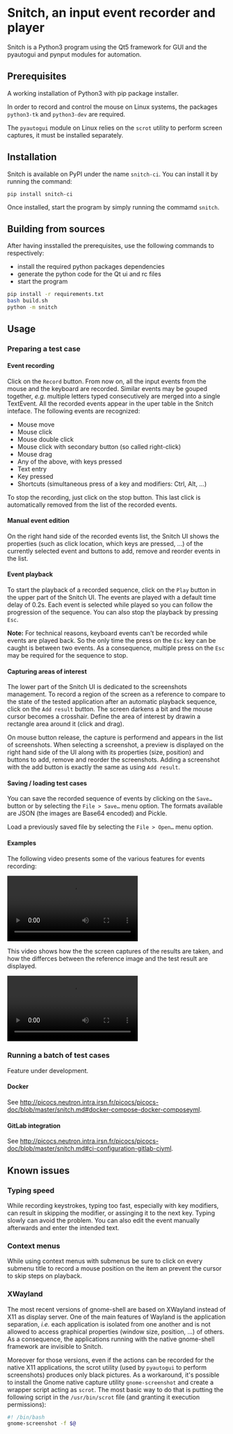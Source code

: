 Snitch, an input event recorder and player
==========================================

Snitch is a Python3 program using the Qt5 framework for GUI and the pyautogui and pynput modules for automation.


## Prerequisites

A working installation of Python3 with pip package installer.

In order to record and control the mouse on Linux systems, the packages `python3-tk` and `python3-dev` are required.

The `pyautogui` module on Linux relies on the `scrot` utility to perform screen captures, it must be installed separately.


## Installation

Snitch is available on PyPI under the name `snitch-ci`. You can install it by running the command:

    pip install snitch-ci

Once installed, start the program by simply running the commamd `snitch`.


## Building from sources

After having insstalled the prerequisites, use the following commands to respectively:

-   install the required python packages dependencies
-   generate the python code for the Qt ui and rc files
-   start the program

```bash
pip install -r requirements.txt
bash build.sh
python -m snitch
```


## Usage

### Preparing a test case

#### Event recording

Click on the `Record` button. From now on, all the input events from the mouse and the keyboard are recorded. Similar events may be gouped together, _e.g._ multiple letters typed consecutively are merged into a single TextEvent. All the recorded events appear in the uper table in the Snitch inteface.
The following events are recognized:

-   Mouse move
-   Mouse click
-   Mouse double click
-   Mouse click with secondary button (so called right-click)
-   Mouse drag
-   Any of the above, with keys pressed
-   Text entry
-   Key pressed
-   Shortcuts (simultaneous press of a key and modifiers: Ctrl, Alt, …)

To stop the recording, just click on the stop button. This last click is automatically removed from the list of the recorded events.


#### Manual event edition

On the right hand side of the recorded events list, the Snitch UI shows the properties (such as click location, which keys are pressed, …) of the currently selected event and buttons to add, remove and reorder events in the list.


#### Event playback

To start the playback of a recorded sequence, click on the `Play` button in the upper part of the Snitch UI. The events are played with a default time delay of 0.2s. Each event is selected while played so you can follow the progression of the sequence. You can also stop the playback by pressing `Esc`.

**Note:** For technical reasons, keyboard events can't be recorded while events are played back. So the only time the press on the `Esc` key can be caught is between two events. As a consequence, multiple press on the `Esc` may be required for the sequence to stop.


#### Capturing areas of interest

The lower part of the Snitch UI is dedicated to the screenshots management. To record a region of the screen as a reference to compare to the state of the tested application after an automatic playback sequence, click on the `Add result` button. The screen darkens a bit and the mouse cursor becomes a crosshair. Define the area of interest by drawin a rectangle area around it (click and drag).

On mouse button release, the capture is performend and appears in the list of screenshots. When selecting a screenshot, a preview is displayed on the right hand side of the UI along with its properties (size, position) and buttons to add, remove and reorder the screenshots. Adding a screenshot with the add button is exactly the same as using `Add result`.


#### Saving / loading test cases

You can save the recorded sequence of events by clicking on the `Save…` button or by selecting the `File > Save…` menu option. The formats available are JSON (the images are Base64 encoded) and Pickle.

Load a previously saved file by selecting the `File > Open…` menu option.


#### Examples

The following video presents some of the various features for events recording:

![event-recording](doc/snitch-event-recording.mp4)

This video shows how the the screen captures of the results are taken, and how the differces between the reference image and the test result are displayed.

![image-diff](doc/snitch-image-compare.mp4)


### Running a batch of test cases

Feature under development.

#### Docker

See http://picocs.neutron.intra.irsn.fr/picocs/picocs-doc/blob/master/snitch.md#docker-compose-docker-composeyml.


#### GitLab integration

See http://picocs.neutron.intra.irsn.fr/picocs/picocs-doc/blob/master/snitch.md#ci-configuration-gitlab-ciyml.


## Known issues

### Typing speed

While recording keystrokes, typing too fast, especially with key modifiers, can result in skipping the modifier, or assinging it to the next key. Typing slowly can avoid the problem. You can also edit the event manually afterwards and enter the intended text.

### Context menus

While using context menus with submenus be sure to click on every submenu title to record a mouse position on the item an prevent the cursor to skip steps on playback.


### XWayland

The most recent versions of gnome-shell are based on XWayland instead of X11 as display server. One of the main features of Wayland is the application separation, _i.e._ each application is isolated from one another and is not allowed to access graphical properties (window size, position, …) of others. As a consequence, the applications running with the native gnome-shell framework are invisible to Snitch.

Moreover for those versions, even if the actions can be recorded for the native X11 applications, the scrot utility (used by `pyautogui` to perform screenshots) produces only black pictures. As a workaround, it's possible to install the Gnome native capture utility `gnome-screenshot` and create a wrapper script acting as `scrot`. The most basic way to do that is putting the following script in the `/usr/bin/scrot` file (and granting it execution permissions):

```bash
#! /bin/bash
gnome-screenshot -f $@
```
